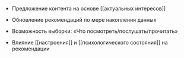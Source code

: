 - Предложение контента на основе [[актуальных интересов]]
    
- Обновление рекомендаций по мере накопления данных
    
- Возможность выборки: «Что посмотреть/послушать/прочитать»
    
- Влияние [[настроения]] и [[психологического состояния]] на рекомендации